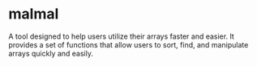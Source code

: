 # malmal
A tool designed to help users utilize their arrays faster and easier. It provides a set of functions that allow users to sort, find, and manipulate arrays quickly and easily.
